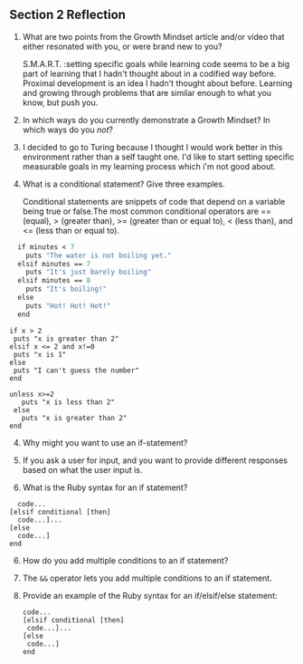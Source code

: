 ## Section 2 Reflection

1. What are two points from the Growth Mindset article and/or video that either resonated with you, or were brand new to you?

	S.M.A.R.T. :setting specific goals while learning code seems to be a big part of learning that I hadn't thought about in a codified way before. 
Proximal development is an idea I hadn't thought about before. Learning and growing through problems that are similar enough to what you know, but push you. 


2. In which ways do you currently demonstrate a Growth Mindset? In which ways do you _not_?
3. 
	I decided to go to Turing because I thought I would work better in this environment rather than a self taught one. I'd like to start setting specific measurable goals in my learning process which i'm not good about. 	


3. What is a conditional statement? Give three examples.
	
	Conditional statements are snippets of code that depend on a variable being true or false.The most common conditional operators are == (equal), > (greater than), >= (greater than or equal to), < (less than), and <= (less than or equal to).

```def water_status(minutes)
  if minutes < 7
    puts "The water is not boiling yet."
  elsif minutes == 7
    puts "It's just barely boiling"
  elsif minutes == 8
    puts "It's boiling!"
  else
    puts "Hot! Hot! Hot!"
  end 
  ```
  
  ```x = 1
if x > 2
   puts "x is greater than 2"
elsif x <= 2 and x!=0
   puts "x is 1"
else
   puts "I can't guess the number"
end
```

```x = 1 
unless x>=2
   puts "x is less than 2"
 else
   puts "x is greater than 2"
end
```




4. Why might you want to use an if-statement?
5. 
	If you ask a user for input, and you want to provide different responses based on what the user input is. 

5. What is the Ruby syntax for an if statement?
 ```if conditional [then]
   code...
[elsif conditional [then]
   code...]...
[else
   code...]
end
```

6. How do you add multiple conditions to an if statement?
7. 
	The ```&&``` operator lets you add multiple conditions to an if statement. 
 
7. Provide an example of the Ruby syntax for an if/elsif/else statement:

	```if conditional [then]
   	code...
	[elsif conditional [then]
  	 code...]...
	[else
  	 code...]
	end
	```
